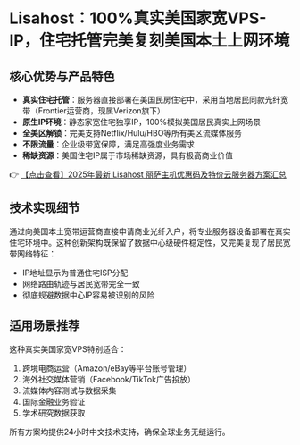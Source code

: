 # Lisahost：100%真实美国家宽VPS-IP，住宅托管完美复刻美国本土上网环境

## 核心优势与产品特色

- **真实住宅托管**：服务器直接部署在美国民房住宅中，采用当地居民同款光纤宽带（Frontier运营商，现属Verizon旗下）
- **原生IP环境**：静态家宽住宅独享IP，100%模拟美国居民真实上网场景
- **全美区解锁**：完美支持Netflix/Hulu/HBO等所有美区流媒体服务
- **不限流量**：企业级带宽保障，满足高强度业务需求
- **稀缺资源**：美国住宅IP属于市场稀缺资源，具有极高商业价值

👉 [【点击查看】2025年最新 Lisahost 丽萨主机优惠码及特价云服务器方案汇总](https://bit.ly/lisazhuji)

## 技术实现细节

通过向美国本土宽带运营商直接申请商业光纤入户，将专业服务器设备部署在真实住宅环境中。这种创新架构既保留了数据中心级硬件稳定性，又完美复现了居民宽带网络特征：

- IP地址显示为普通住宅ISP分配
- 网络路由轨迹与居民宽带完全一致
- 彻底规避数据中心IP容易被识别的风险

## 适用场景推荐

这种真实美国家宽VPS特别适合：
1. 跨境电商运营（Amazon/eBay等平台账号管理）
2. 海外社交媒体营销（Facebook/TikTok广告投放）
3. 流媒体内容测试与数据采集
4. 国际金融业务验证
5. 学术研究数据获取

所有方案均提供24小时中文技术支持，确保全球业务无缝运行。